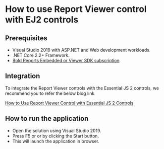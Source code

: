 # How to use Report Viewer control with EJ2 controls

## Prerequisites

* Visual Studio 2019 with ASP.NET and Web development workloads.
* .NET Core 2.2+ Framework.
* [Bold Reports Embedded or Viewer SDK subscription](https://www.boldreports.com/pricing/embedded)

## Integration

To integrate the Report Viewer controls with the Essential JS 2 controls, we recommend you to refer the below blog link.

[How to Use Report Viewer Control with Essential JS 2 Controls](https://www.boldreports.com/blog/how-to-use-report-viewer-control-with-ej2-controls)

## How to run the application

* Open the solution using Visual Studio 2019.
* Press F5 or or by clicking the Start button.
* This will launch the application in browser.

